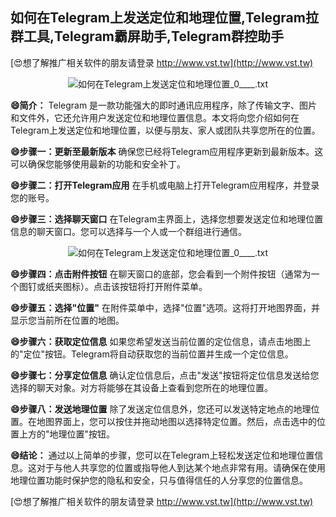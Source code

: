 ## **如何在Telegram上发送定位和地理位置,Telegram拉群工具,Telegram霸屏助手,Telegram群控助手**

[😍想了解推广相关软件的朋友请登录 http://www.vst.tw](http://www.vst.tw)

 <center><img src="https://vst.tw/MP4/tuiguang/png/0.png" alt="如何在Telegram上发送定位和地理位置_0____.txt"></center>

**😄简介：**
Telegram 是一款功能强大的即时通讯应用程序，除了传输文字、图片和文件外，它还允许用户发送定位和地理位置信息。本文将向您介绍如何在Telegram上发送定位和地理位置，以便与朋友、家人或团队共享您所在的位置。

**😄步骤一：更新至最新版本**
确保您已经将Telegram应用程序更新到最新版本。这可以确保您能够使用最新的功能和安全补丁。

**😄步骤二：打开Telegram应用**
在手机或电脑上打开Telegram应用程序，并登录您的账号。

**😄步骤三：选择聊天窗口**
在Telegram主界面上，选择您想要发送定位和地理位置信息的聊天窗口。您可以选择与一个人或一个群组进行通信。

 <center><img src="https://vst.tw/MP4/tuiguang/png/6.png" alt="如何在Telegram上发送定位和地理位置_0____.txt"></center>

**😄步骤四：点击附件按钮**
在聊天窗口的底部，您会看到一个附件按钮（通常为一个图钉或纸夹图标）。点击该按钮将打开附件菜单。

**😄步骤五：选择"位置"**
在附件菜单中，选择"位置"选项。这将打开地图界面，并显示您当前所在位置的地图。

**😄步骤六：获取定位信息**
如果您希望发送当前位置的定位信息，请点击地图上的"定位"按钮。Telegram将自动获取您的当前位置并生成一个定位信息。

**😄步骤七：分享定位信息**
确认定位信息后，点击"发送"按钮将定位信息发送给您选择的聊天对象。对方将能够在其设备上查看到您所在的地理位置。

**😄步骤八：发送地理位置**
除了发送定位信息外，您还可以发送特定地点的地理位置。在地图界面上，您可以按住并拖动地图以选择特定位置。然后，点击选中的位置上方的"地理位置"按钮。

**😄结论：**
通过以上简单的步骤，您可以在Telegram上轻松发送定位和地理位置信息。这对于与他人共享您的位置或指导他人到达某个地点非常有用。请确保在使用地理位置功能时保护您的隐私和安全，只与值得信任的人分享您的位置信息。

[😍想了解推广相关软件的朋友请登录 http://www.vst.tw](http://www.vst.tw)




